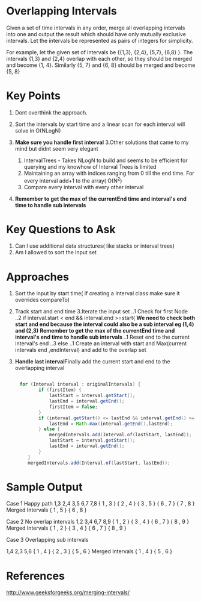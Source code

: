 Overlapping Intervals
===========================================================================
Given a set of time intervals in any order, merge all overlapping intervals
into one and output the result which should have only mutually exclusive
intervals. Let the intervals be represented as pairs of integers for
simplicity.

For example, let the given set of intervals be {{1,3}, {2,4}, {5,7}, {6,8} }.
The intervals {1,3} and {2,4} overlap with each other, so they should be
merged and become {1, 4}. Similarly {5, 7} and {6, 8} should be merged and
become {5, 8}
<div style="page-break-after: always;"></div>

Key Points
====================
1. Dont overthink the approach.
2. Sort the intervals by start time and a linear scan for each interval will solve in O(NLogN)
2. <b> Make sure you handle first interval</b>
3.Other solutions that came to my mind but didnt seem very elegant
	1. IntervalTrees - Takes NLogN to build and seems to be efficient for querying and my knowhow of Interval Trees is limited
	2. Maintaining an array with indices ranging from 0 till the end time. For every interval add+1 to the array( O(N<sup>2</sup>)
	3. Compare every interval with every other interval

4. <b> Remember to get the max of the currentEnd time and interval's end time to handle sub intervals </b>


Key Questions to Ask
====================
1. Can I use additional data structures( like stacks or interval trees)
2. Am I allowed to sort the input set

Approaches
====================

1. Sort the input by start time( if creating a Interval class make sure it overrides compareTo)
2. Track start and end time
3.Iterate the input set
	..1 Check for first Node
	..2 if interval.start < end && interval.end >=start( <b> We need to check both start and end because the interval could also be a sub interval eg (1,4) and (2,3)</b>
	<b> Remember to get the max of the currentEnd time and interval's end time to handle sub intervals </b>
		..1 Reset end to the current interval's end
	..3 else
	    ..1 Create an interval with  start and Max(current intervals end ,endInterval)  and add to the overlap set
	    
4. <b>Handle last interval</b>Finally add the current start and end to the overlapping interval

``` java

     for (Interval interval : originalIntervals) {
			if (firstItem) {
				lastStart = interval.getStart();
				lastEnd = interval.getEnd();
				firstItem = false;
			}
			if (interval.getStart() <= lastEnd && interval.getEnd() >= lastStart) {
				lastEnd = Math.max(interval.getEnd(),lastEnd);
			} else {
				mergedIntervals.add(Interval.of(lastStart, lastEnd));
				lastStart = interval.getStart();
				lastEnd = interval.getEnd();
			}
	    }
		mergedIntervals.add(Interval.of(lastStart, lastEnd));
```

<div style="page-break-after: always;"></div>

Sample Output
=====================
Case 1 Happy path
1,3
2,4
3,5
6,7
7,8
{ 1 , 3 }
{ 2 , 4 }
{ 3 , 5 }
{ 6 , 7 }
{ 7 , 8 }
Merged Intervals
{ 1 , 5 }
{ 6 , 8 }


Case 2 No overlap intervals
1,2
3,4
6,7
8,9
{ 1 , 2 }
{ 3 , 4 }
{ 6 , 7 }
{ 8 , 9 }
Merged Intervals
{ 1 , 2 }
{ 3 , 4 }
{ 6 , 7 }
{ 8 , 9 }

Case 3 Overlapping sub intervals

1,4
2,3
5,6
{ 1 , 4 }
{ 2 , 3 }
{ 5 , 6 }
Merged Intervals
{ 1 , 4 }
{ 5 , 6 }

References
====================
http://www.geeksforgeeks.org/merging-intervals/

